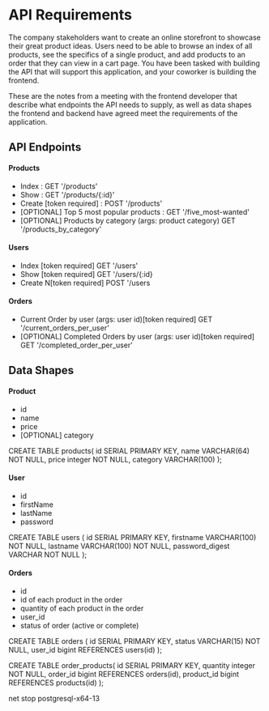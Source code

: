 # API Requirements
The company stakeholders want to create an online storefront to showcase their great product ideas. Users need to be able to browse an index of all products, see the specifics of a single product, and add products to an order that they can view in a cart page. You have been tasked with building the API that will support this application, and your coworker is building the frontend.

These are the notes from a meeting with the frontend developer that describe what endpoints the API needs to supply, as well as data shapes the frontend and backend have agreed meet the requirements of the application. 

## API Endpoints
#### Products
- Index : GET   '/products'
- Show : GET    '/products/{:id}'
- Create [token required] :     POST '/products'
- [OPTIONAL] Top 5 most popular products :  GET '/five_most-wanted'
- [OPTIONAL] Products by category (args: product category)  GET '/products_by_category'

#### Users
- Index [token required]    GET '/users'
- Show [token required]     GET '/users/{:id}
- Create N[token required]  POST '/users

#### Orders
- Current Order by user (args: user id)[token required] GET '/current_orders_per_user'
- [OPTIONAL] Completed Orders by user (args: user id)[token required]   GET '/completed_order_per_user'

## Data Shapes
#### Product
-  id
- name
- price
- [OPTIONAL] category

CREATE TABLE products(
    id SERIAL PRIMARY KEY,
    name VARCHAR(64) NOT NULL,
    price integer NOT NULL,
    category VARCHAR(100)
);

#### User
- id
- firstName
- lastName
- password

CREATE TABLE users (
    id SERIAL PRIMARY KEY,
    firstname VARCHAR(100) NOT NULL,
    lastname VARCHAR(100) NOT NULL,
    password_digest VARCHAR NOT NULL
);


#### Orders
- id
- id of each product in the order
- quantity of each product in the order
- user_id
- status of order (active or complete)

CREATE TABLE orders (
    id SERIAL PRIMARY KEY,
    status VARCHAR(15) NOT NULL,
    user_id bigint REFERENCES users(id)
);

CREATE TABLE order_products(
    id SERIAL PRIMARY KEY,
    quantity integer NOT NULL,
    order_id bigint REFERENCES orders(id),
    product_id bigint REFERENCES products(id)
);

net stop postgresql-x64-13
